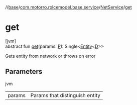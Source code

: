 //[base](../../../index.md)/[com.motorro.rxlcemodel.base.service](../index.md)/[NetService](index.md)/[get](get.md)

# get

[jvm]\
abstract fun [get](get.md)(params: [P](index.md)): Single&lt;[Entity](../../com.motorro.rxlcemodel.base.entity/-entity/index.md)&lt;[D](index.md)&gt;&gt;

Gets entity from network or throws on error

## Parameters

jvm

| | |
|---|---|
| params | Params that distinguish entity |
